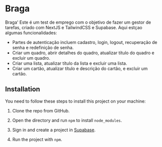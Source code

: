 # Braga

 
Braga' Este é um test de emprego com o objetivo de fazer um gestor de tarefas, criado com  NextJS e TailwindCSS e Supabase. Aqui estçao algumas funcionalidades:

 - Partes de autenticação incluem cadastro, login, logout, recuperação de senha e redefinição de senha.
 - Criar um quadro, abrir detalhes do quadro, atualizar título do quadro e excluir um quadro.
 - Criar uma lista, atualizar título da lista e excluir uma lista.
 - Criar um cartão, atualizar título e descrição do cartão, e excluir um cartão.

## Installation

You need to follow these steps to install this project on your machine:

1. Clone the repo from GitHub.

 

2. Open the directory and run `npm` to install `node_modules`.

 

3. Sign in and create a project in [Supabase](https://supabase.com/).

  
7. Run the project with `npm`.

 